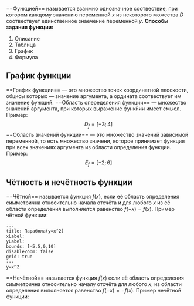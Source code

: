 ==Функцией== называется взаимно однозначное соотвествие, при котором каждому значению переменной $x$ из некоторого можества $D$ соотвествует единственное знаечение переменной $y$.
**Способы задания функции:**
1. Описание
2. Таблица
3. График
4. Формула
## График функции
==График функции== — это множество точек координатной плоскости, обцисы которых — значение аргумента, а ордината соотвествует им значение функций.
==Область опеределения функции== — множество значений аргумента, при которых выражение функйии имеет смысл. Пример:
$$
D_{f}= [-3; 4]
$$
==Область  значений функции== — это множество значений зависимой переменной, то есть множество значени, которое принимает функция при всех значениях аргумента из области определения функции. Пример:
$$
E_{f}=[-2;6]
$$
## Чётность и нечётность функции
==Чётной== называется функция $f(x)$, если её область определения симметрична относительно начала отсчёта и для любого $x$ из её области определения выполняется равенство $f(-x)=f(x)$. Пример чётной функции:

```functionplot
---
title: Парабола(y=x^2)
xLabel: 
yLabel: 
bounds: [-5,5,0,10]
disableZoom: false
grid: true
---
y=x^2
```
==Нечётной== называется функция $f(x)$ если её область определения симметрична относительно началу отсчёта для любого $x$, из области определения выполняется равенство $f(-x)=-f(x)$. Пример нечётной функции:
